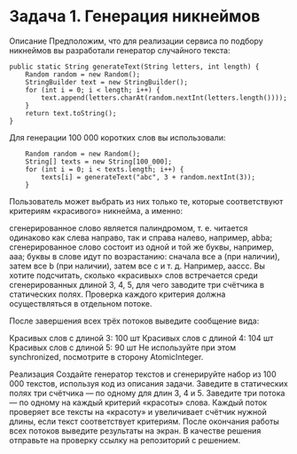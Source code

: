 # Задача 1. Генерация никнеймов
Описание
Предположим, что для реализации сервиса по подбору никнеймов вы разработали генератор случайного текста:

    public static String generateText(String letters, int length) {
        Random random = new Random();
        StringBuilder text = new StringBuilder();
        for (int i = 0; i < length; i++) {
            text.append(letters.charAt(random.nextInt(letters.length())));
        }
        return text.toString();
    }
Для генерации 100 000 коротких слов вы использовали:

        Random random = new Random();
        String[] texts = new String[100_000];
        for (int i = 0; i < texts.length; i++) {
            texts[i] = generateText("abc", 3 + random.nextInt(3));
        }
Пользователь может выбрать из них только те, которые соответствуют критериям «красивого» никнейма, а именно:

сгенерированное слово является палиндромом, т. е. читается одинаково как слева направо, так и справа налево, например, abba;
сгенерированное слово состоит из одной и той же буквы, например, aaa;
буквы в слове идут по возрастанию: сначала все a (при наличии), затем все b (при наличии), затем все c и т. д. Например, aaccc.
Вы хотите подсчитать, сколько «красивых» слов встречается среди сгенерированных длиной 3, 4, 5, для чего заводите три счётчика в статических полях. Проверка каждого критерия должна осуществляться в отдельном потоке.

После завершения всех трёх потоков выведите сообщение вида:

Красивых слов с длиной 3: 100 шт
Красивых слов с длиной 4: 104 шт
Красивых слов с длиной 5: 90 шт
Не используйте при этом synchronized, посмотрите в сторону AtomicInteger.

Реализация
Создайте генератор текстов и сгенерируйте набор из 100 000 текстов, используя код из описания задачи.
Заведите в статических полях три счётчика — по одному для длин 3, 4 и 5.
Заведите три потока — по одному на каждый критерий «красоты» слова. Каждый поток проверяет все тексты на «красоту» и увеличивает счётчик нужной длины, если текст соответствует критериям.
После окончания работы всех потоков выведите результаты на экран.
В качестве решения отправьте на проверку ссылку на репозиторий с решением.
